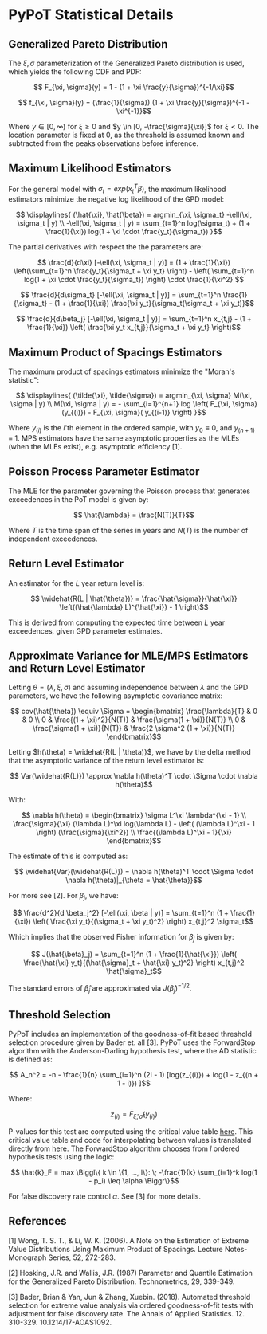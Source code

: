 # PyPoT Statistical Details 

## Generalized Pareto Distribution

The $\xi, \sigma$ parameterization of the Generalized Pareto distribution is used, which yields the following CDF and PDF:

```math
    F_{\xi, \sigma}(y) = 1 - (1 + \xi \frac{y}{\sigma})^{-1/\xi}
```

```math
    f_{\xi, \sigma}(y) = (\frac{1}{\sigma}) (1 + \xi \frac{y}{\sigma})^{-1 - \xi^{-1}}
```

Where $y \in [0, \infty)$ for $\xi \geq 0$ and $y \in [0, -\frac{\sigma}{\xi}]$ for $\xi < 0$.  The location parameter is fixed at 0, as the threshold is assumed known and subtracted from the peaks observations before inference.

## Maximum Likelihood Estimators

For the general model with $\sigma_t = exp(x_t^T \beta)$, the maximum likelihood estimators minimize the negative log likelihood of the GPD model:


```math
    \displaylines{ (\hat{\xi}, \hat{\beta}) = argmin_{\xi, \sigma_t}  -\ell(\xi, \sigma_t | y) \\
    -\ell(\xi, \sigma_t | y) = \sum_{t=1}^n log(\sigma_t) + (1 + \frac{1}{\xi}) log(1 + \xi \cdot \frac{y_t}{\sigma_t}) }
```

The partial derivatives with respect the the parameters are:

```math
    \frac{d}{d\xi} [-\ell(\xi, \sigma_t | y)] = (1 + \frac{1}{\xi}) \left(\sum_{t=1}^n \frac{y_t}{\sigma_t + \xi y_t}  \right) - \left( \sum_{t=1}^n log(1 + \xi \cdot \frac{y_t}{\sigma_t}) \right) \cdot \frac{1}{\xi^2} 
```

```math
    \frac{d}{d\sigma_t} [-\ell(\xi, \sigma_t | y)] = \sum_{t=1}^n \frac{1}{\sigma_t} - (1 + \frac{1}{\xi}) \frac{\xi y_t}{\sigma_t(\sigma_t + \xi y_t)}
```

```math
    \frac{d}{d\beta_j} [-\ell(\xi, \sigma_t | y)] = \sum_{t=1}^n x_{t,j} - (1 + \frac{1}{\xi}) \left( \frac{\xi y_t x_{t,j}}{\sigma_t + \xi y_t} \right)
```


## Maximum Product of Spacings Estimators

The maximum product of spacings estimators minimize the "Moran's statistic":

```math
    \displaylines{ (\tilde{\xi}, \tilde{\sigma}) = argmin_{\xi, \sigma}  M(\xi, \sigma | y) \\ 
    M(\xi, \sigma | y) = - \sum_{i=1}^{n+1} log \left(  F_{\xi, \sigma}(y_{(i)}) - F_{\xi, \sigma}( y_{(i-1)}  \right) }
```

Where $y_{(i)}$ is the $i$'th element in the ordered sample, with $y_0 \equiv 0$, and $y_{(n+1)} \equiv 1$.  MPS estimators have the same asymptotic properties as the MLEs (when the MLEs exist), e.g. asymptotic efficiency [1].

## Poisson Process Parameter Estimator

The MLE for the parameter governing the Poisson process that generates exceedences in the PoT model is given by:

```math
    \hat{\lambda} = \frac{N(T)}{T}
```

Where $T$ is the time span of the series in years and $N(T)$ is the number of independent exceedences.

## Return Level Estimator

An estimator for the $L$ year return level is:

```math
    \widehat{R(L | \hat{\theta})} = \frac{\hat{\sigma}}{\hat{\xi}} \left((\hat{\lambda} L)^{\hat{\xi}} - 1   \right)
```

This is derived from computing the expected time between $L$ year exceedences, given GPD parameter estimates.


## Approximate Variance for MLE/MPS Estimators and Return Level Estimator

Letting $\theta = (\lambda, \xi, \sigma)$ and assuming independence between $\lambda$ and the GPD parameters, we have the following asymptotic covariance matrix:

```math
    cov(\hat{\theta}) \equiv \Sigma = \begin{bmatrix}
        \frac{\lambda}{T} & 0 & 0 \\
        0 & \frac{(1 + \xi)^2}{N(T)} & \frac{\sigma(1 + \xi)}{N(T)} \\
        0 & \frac{\sigma(1 + \xi)}{N(T)} & \frac{2 \sigma^2 (1 + \xi)}{N(T)}
    \end{bmatrix}
```

Letting $h(\theta) = \widehat{R(L | \theta)}$, we have by the delta method that the asymptotic variance of the return level estimator is:

```math
    Var(\widehat{R(L)}) \approx \nabla h(\theta)^T \cdot  \Sigma \cdot \nabla h(\theta)
```

With:

```math
    \nabla h(\theta) = \begin{bmatrix}
        \sigma L^\xi \lambda^{\xi - 1} \\
        \frac{\sigma}{\xi} (\lambda L)^\xi log(\lambda L) - \left( (\lambda L)^\xi - 1 \right) (\frac{\sigma}{\xi^2}) \\
        \frac{(\lambda L)^\xi - 1}{\xi}
    \end{bmatrix}
```

The estimate of this is computed as:

```math
    \widehat{Var}(\widehat{R(L)}) = \nabla h(\theta)^T \cdot  \Sigma \cdot \nabla h(\theta)|_{\theta = \hat{\theta}}
```

For more see [2].  For $\beta_j$, we have:

```math
    \frac{d^2}{d \beta_j^2} [-\ell(\xi, \beta | y)] = \sum_{t=1}^n (1 + \frac{1}{\xi}) \left( \frac{\xi y_t}{(\sigma_t + \xi y_t)^2} \right) x_{t,j}^2 \sigma_t
```

Which implies that the observed Fisher information for $\beta_j$ is given by:

```math
    J(\hat{\beta}_j) = \sum_{t=1}^n (1 + \frac{1}{\hat{\xi}}) \left( \frac{\hat{\xi} y_t}{(\hat{\sigma}_t + \hat{\xi} y_t)^2} \right) x_{t,j}^2 \hat{\sigma}_t
```

The standard errors of $\hat{\beta}_j$ are approximated via $J(\hat{\beta}_j)^{-1/2}$.


## Threshold Selection

PyPoT includes an implementation of the goodness-of-fit based threshold selection procedure given by Bader et. all [3].  PyPoT uses the ForwardStop algorithm with the Anderson-Darling hypothesis test, where the AD statistic is defined as:

```math
    A_n^2 = -n - \frac{1}{n} \sum_{i=1}^n (2i - 1) [log(z_{(i)}) + log(1 - z_{(n + 1 - i)}) ]
```

Where:

```math
    z_{(i)} = F_{\hat{\xi}, \hat{\sigma}}(y_{(i)})
```

P-values for this test are computed using the critical value table [here](pypot/data/ADQuantiles.csv).  This critical value table and code for interpolating between values is translated directly from [here](https://github.com/brianbader/eva_package/tree/master).  The ForwardStop algorithm chooses from $l$ ordered hypothesis tests using the logic:

```math
    \hat{k}_F = max \Biggl\{ k \in \{1, ..., l\}: \; -\frac{1}{k} \sum_{i=1}^k log(1 - p_i) \leq \alpha \Biggr\}
```

For false discovery rate control $\alpha$.  See [3] for more details.


## References

[1] Wong, T. S. T., & Li, W. K. (2006). A Note on the Estimation of Extreme Value Distributions Using Maximum Product of Spacings. Lecture Notes-Monograph Series, 52, 272-283.

[2] Hosking, J.R. and Wallis, J.R. (1987) Parameter and Quantile Estimation for the Generalized Pareto Distribution. Technometrics, 29, 339-349.

[3] Bader, Brian & Yan, Jun & Zhang, Xuebin. (2018). Automated threshold selection for extreme value analysis via ordered goodness-of-fit tests with adjustment for false discovery rate. The Annals of Applied Statistics. 12. 310-329. 10.1214/17-AOAS1092.
